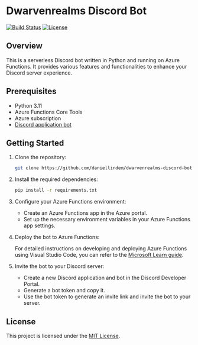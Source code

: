 # Dwarvenrealms Discord Bot

[![Build Status](https://img.shields.io/travis/daniellindem/dwarvenrealms-discord-bot.svg?style=flat-square)](https://travis-ci.org/daniellindem/dwarvenrealms-discord-bot)
[![License](https://img.shields.io/github/license/daniellindem/dwarvenrealms-discord-bot.svg?style=flat-square)](https://github.com/daniellindem/dwarvenrealms-discord-bot/blob/master/LICENSE)

## Overview

This is a serverless Discord bot written in Python and running on Azure Functions. It provides various features and functionalities to enhance your Discord server experience.

## Prerequisites

- Python 3.11
- Azure Functions Core Tools
- Azure subscription
- [Discord application bot](https://discord.com/developers/applications/)

## Getting Started

1. Clone the repository:

    ```bash
    git clone https://github.com/daniellindem/dwarvenrealms-discord-bot.git
    ```

2. Install the required dependencies:

    ```bash
    pip install -r requirements.txt
    ```

3. Configure your Azure Functions environment:

    - Create an Azure Functions app in the Azure portal.
    - Set up the necessary environment variables in your Azure Functions app settings.

4. Deploy the bot to Azure Functions:

    For detailed instructions on developing and deploying Azure Functions using Visual Studio Code, you can refer to the [Microsoft Learn guide](https://learn.microsoft.com/en-us/azure/azure-functions/functions-develop-vs-code?tabs=node-v4%2Cpython-v2%2Cisolated-process&pivots=programming-language-python).

5. Invite the bot to your Discord server:

    - Create a new Discord application and bot in the Discord Developer Portal.
    - Generate a bot token and copy it.
    - Use the bot token to generate an invite link and invite the bot to your server.

## License

This project is licensed under the [MIT License](LICENSE).